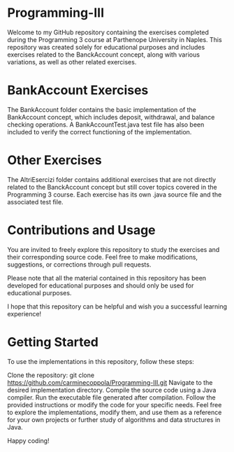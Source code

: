 # Programming-III

Welcome to my GitHub repository containing the exercises completed during the Programming 3 course at Parthenope University in Naples. This repository was created solely for educational purposes and includes exercises related to the BanckAccount concept, along with various variations, as well as other related exercises.

# BankAccount Exercises

The BankAccount folder contains the basic implementation of the BankAccount concept, which includes deposit, withdrawal, and balance checking operations. A BankAccountTest.java test file has also been included to verify the correct functioning of the implementation.

# Other Exercises

The AltriEsercizi folder contains additional exercises that are not directly related to the BanckAccount concept but still cover topics covered in the Programming 3 course. Each exercise has its own .java source file and the associated test file.

# Contributions and Usage

You are invited to freely explore this repository to study the exercises and their corresponding source code. Feel free to make modifications, suggestions, or corrections through pull requests.

Please note that all the material contained in this repository has been developed for educational purposes and should only be used for educational purposes.

I hope that this repository can be helpful and wish you a successful learning experience!

# Getting Started
To use the implementations in this repository, follow these steps:

Clone the repository: git clone https://github.com/carminecoppola/Programming-III.git
Navigate to the desired implementation directory.
Compile the source code using a Java compiler.
Run the executable file generated after compilation.
Follow the provided instructions or modify the code for your specific needs.
Feel free to explore the implementations, modify them, and use them as a reference for your own projects or further study of algorithms and data structures in Java.

Happy coding!
